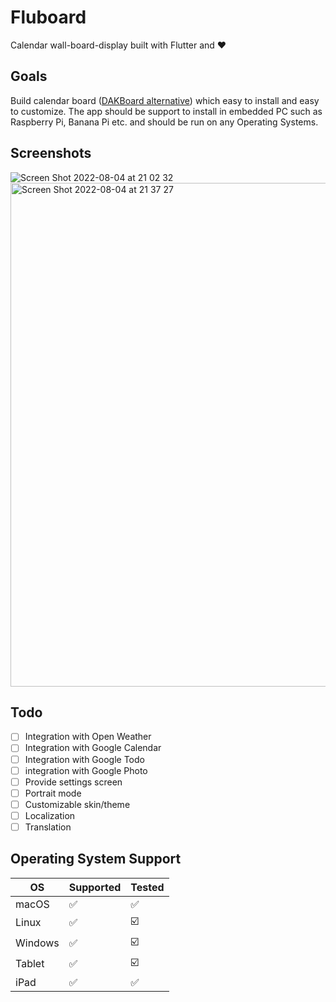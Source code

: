 # Fluboard

Calendar wall-board-display built with Flutter and ❤️

## Goals
Build calendar board ([DAKBoard alternative](https://dakboard.com/)) which easy to install and easy to customize. The app should be support to install in embedded PC such as Raspberry Pi, Banana Pi etc. and should be run on any Operating Systems.

## Screenshots

![Screen Shot 2022-08-04 at 21 02 32](https://user-images.githubusercontent.com/343957/182866520-7c724582-0237-4498-b923-6f0208850a5f.png)
<img width="806" alt="Screen Shot 2022-08-04 at 21 37 27" src="https://user-images.githubusercontent.com/343957/182877109-97d8d6a4-814e-40d2-b1b4-640249dce2e8.png">


## Todo
- [ ] Integration with Open Weather
- [ ] Integration with Google Calendar
- [ ] Integration with Google Todo
- [ ] integration with Google Photo
- [ ] Provide settings screen
- [ ] Portrait mode
- [ ] Customizable skin/theme
- [ ] Localization
- [ ] Translation

## Operating System Support
|   OS   | Supported | Tested |
|--------|-----------|--------|
| macOS  |     ✅    |  ✅    |
| Linux  |     ✅    |  ☑️   |
| Windows  |     ✅    |  ☑️   |
| Tablet  |     ✅    |  ☑️   |
| iPad  |     ✅    |  ✅   |
